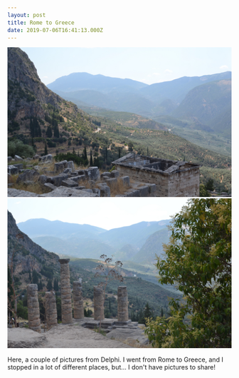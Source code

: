 ```yaml
---
layout: post
title: Rome to Greece
date: 2019-07-06T16:41:13.000Z
---
```

![Rome to Greece](/files/2019-10-26-rome_to_greece_0.jpg)
![Rome to Greece](/files/2019-10-26-rome_to_greece_1.jpg)


Here, a couple of pictures from Delphi.
I went from Rome to Greece, and I stopped in a lot of different places, but... I don't have pictures to share!
